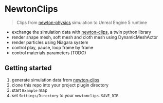 # NewtonClips

> Clips from [newton-physics](https://github.com/newton-physics/newton) simulation to Unreal Engine 5 runtime

- exchange the simulation data with [newton-clips](https://github.com/doidio/newton-clips), a twin python library
- render shape mesh, soft mesh and cloth mesh using DynamicMeshActor
- render particles using Niagara system
- control play, pause, loop frame by frame
- control materials parameters (TODO)

## Getting started

1. generate simulation data from [newton-clips](https://github.com/doidio/newton-clips)
2. clone this repo into your project plugin directory
3. start `Example` map
4. set `Settings/Directory` to your `newtonclips.SAVE_DIR`
